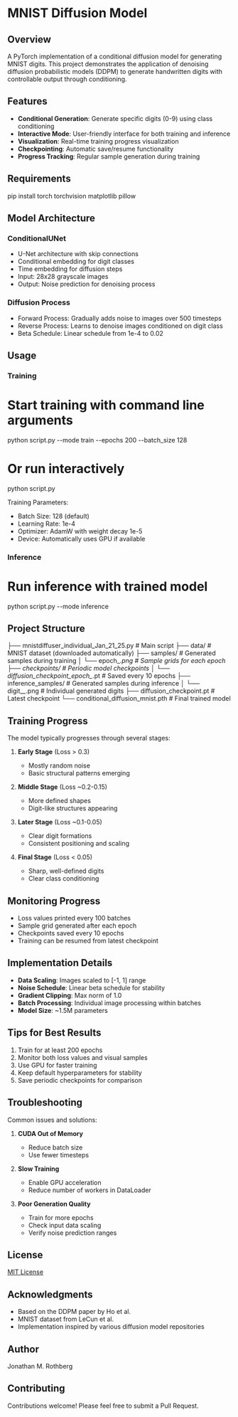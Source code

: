 # MNIST Diffusion Model

## Overview
A PyTorch implementation of a conditional diffusion model for generating MNIST digits. This project demonstrates the application of denoising diffusion probabilistic models (DDPM) to generate handwritten digits with controllable output through conditioning.

## Features
- **Conditional Generation**: Generate specific digits (0-9) using class conditioning
- **Interactive Mode**: User-friendly interface for both training and inference
- **Visualization**: Real-time training progress visualization
- **Checkpointing**: Automatic save/resume functionality
- **Progress Tracking**: Regular sample generation during training

## Requirements
pip install torch torchvision matplotlib pillow

## Model Architecture
### ConditionalUNet
- U-Net architecture with skip connections
- Conditional embedding for digit classes
- Time embedding for diffusion steps
- Input: 28x28 grayscale images
- Output: Noise prediction for denoising process

### Diffusion Process
- Forward Process: Gradually adds noise to images over 500 timesteps
- Reverse Process: Learns to denoise images conditioned on digit class
- Beta Schedule: Linear schedule from 1e-4 to 0.02

## Usage
### Training
# Start training with command line arguments
python script.py --mode train --epochs 200 --batch_size 128

# Or run interactively
python script.py

Training Parameters:
- Batch Size: 128 (default)
- Learning Rate: 1e-4
- Optimizer: AdamW with weight decay 1e-5
- Device: Automatically uses GPU if available

### Inference
# Run inference with trained model
python script.py --mode inference

## Project Structure
├── mnistdiffuser_individual_Jan_21_25.py  # Main script
├── data/                                  # MNIST dataset (downloaded automatically)
├── samples/                               # Generated samples during training
│   └── epoch_*.png                        # Sample grids for each epoch
├── checkpoints/                           # Periodic model checkpoints
│   └── diffusion_checkpoint_epoch_*.pt    # Saved every 10 epochs
├── inference_samples/                     # Generated samples during inference
│   └── digit_*_*.png                      # Individual generated digits
├── diffusion_checkpoint.pt                # Latest checkpoint
└── conditional_diffusion_mnist.pth        # Final trained model

## Training Progress
The model typically progresses through several stages:
1. **Early Stage** (Loss > 0.3)
   - Mostly random noise
   - Basic structural patterns emerging

2. **Middle Stage** (Loss ~0.2-0.15)
   - More defined shapes
   - Digit-like structures appearing

3. **Later Stage** (Loss ~0.1-0.05)
   - Clear digit formations
   - Consistent positioning and scaling

4. **Final Stage** (Loss < 0.05)
   - Sharp, well-defined digits
   - Clear class conditioning

## Monitoring Progress
- Loss values printed every 100 batches
- Sample grid generated after each epoch
- Checkpoints saved every 10 epochs
- Training can be resumed from latest checkpoint

## Implementation Details
- **Data Scaling**: Images scaled to [-1, 1] range
- **Noise Schedule**: Linear beta schedule for stability
- **Gradient Clipping**: Max norm of 1.0
- **Batch Processing**: Individual image processing within batches
- **Model Size**: ~1.5M parameters

## Tips for Best Results
1. Train for at least 200 epochs
2. Monitor both loss values and visual samples
3. Use GPU for faster training
4. Keep default hyperparameters for stability
5. Save periodic checkpoints for comparison

## Troubleshooting
Common issues and solutions:
1. **CUDA Out of Memory**
   - Reduce batch size
   - Use fewer timesteps

2. **Slow Training**
   - Enable GPU acceleration
   - Reduce number of workers in DataLoader

3. **Poor Generation Quality**
   - Train for more epochs
   - Check input data scaling
   - Verify noise prediction ranges

## License
[MIT License](LICENSE)

## Acknowledgments
- Based on the DDPM paper by Ho et al.
- MNIST dataset from LeCun et al.
- Implementation inspired by various diffusion model repositories

## Author
Jonathan M. Rothberg

## Contributing
Contributions welcome! Please feel free to submit a Pull Request.

